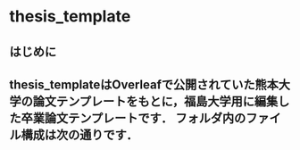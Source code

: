 # thesis_template
## はじめに
thesis_templateはOverleafで公開されていた熊本大学の論文テンプレートをもとに，福島大学用に編集した卒業論文テンプレートです．
フォルダ内のファイル構成は次の通りです．
- 
